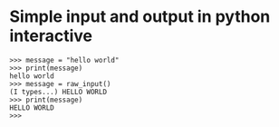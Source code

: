 ﻿# Simple input and output in python interactive

    >>> message = "hello world"
    >>> print(message)
    hello world
    >>> message = raw_input()
    (I types...) HELLO WORLD
    >>> print(message)
    HELLO WORLD
    >>>
